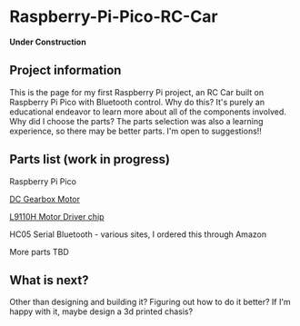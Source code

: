 # Raspberry-Pi-Pico-RC-Car
**Under Construction**

## Project information
This is the page for my first Raspberry Pi project, an RC Car built on Raspberry Pi Pico with Bluetooth control.
Why do this?  It's purely an educational endeavor to learn more about all of the components involved.
Why did I choose the parts?  The parts selection was also a learning experience, so there may be better parts.  I'm open to suggestions!!

## Parts list (work in progress)
Raspberry Pi Pico

[DC Gearbox Motor](https://www.adafruit.com/product/3777)

[L9110H Motor Driver chip](https://www.adafruit.com/product/4489)

HC05 Serial Bluetooth - various sites, I ordered this through Amazon

More parts TBD

## What is next?
Other than designing and building it?  Figuring out how to do it better?  If I'm happy with it, maybe design a 3d printed chasis?
